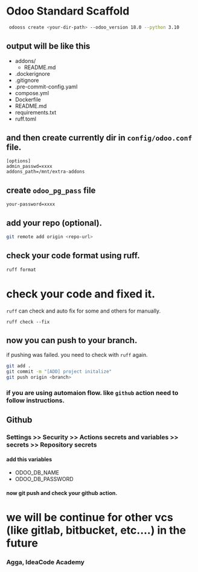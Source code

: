 
# Odoo Standard Scaffold


```zsh
 odooss create <your-dir-path> --odoo_version 18.0 --python 3.10
```

## output will be like this

- addons/
  - README.md
- .dockerignore
- .gitignore
- .pre-commit-config.yaml
- compose.yml
- Dockerfile
- README.md
- requirements.txt
- ruff.toml

## and then create currently dir in `config/odoo.conf` file.

```
[options]
admin_passwd=xxxx
addons_path=/mnt/extra-addons
```

## create `odoo_pg_pass` file
```
your-password=xxxx
```

## add your repo (optional).
```zsh
git remote add origin <repo-url>
```

## check your code format using ruff.

```zsh
ruff format
```

# check your code and fixed it. 
`ruff` can check and auto fix for some and others for manually.
```
ruff check --fix
```

## now you can push to your branch. 
if pushing was failed. you need to check with `ruff` again.

```zsh
git add .
git commit -m "[ADD] project initalize"
git push origin <branch>
```
### if you are using automaion flow. like `github` action need to follow instructions.

## Github
### Settings >> Security >> Actions secrets and variables >> secrets >> Repository secrets
#### add this variables
- ODOO_DB_NAME
- ODOO_DB_PASSWORD

#### now git push and check your github action.

# we  will be continue for other vcs (like gitlab, bitbucket, etc....) in the future

###  Agga, IdeaCode Academy